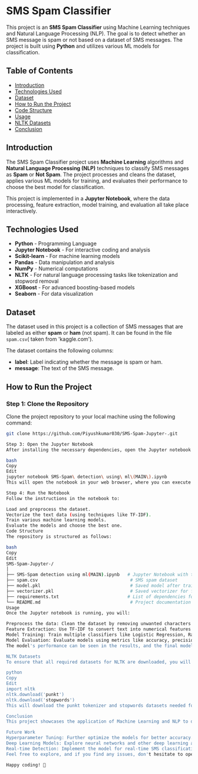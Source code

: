 # SMS Spam Classifier

This project is an **SMS Spam Classifier** using Machine Learning techniques and Natural Language Processing (NLP). The goal is to detect whether an SMS message is spam or not based on a dataset of SMS messages. The project is built using **Python** and utilizes various ML models for classification.

## Table of Contents
- [Introduction](#introduction)
- [Technologies Used](#technologies-used)
- [Dataset](#dataset)
- [How to Run the Project](#how-to-run-the-project)
- [Code Structure](#code-structure)
- [Usage](#usage)
- [NLTK Datasets](#nltk-datasets)
- [Conclusion](#conclusion)

## Introduction
The SMS Spam Classifier project uses **Machine Learning** algorithms and **Natural Language Processing (NLP)** techniques to classify SMS messages as **Spam** or **Not Spam**. The project processes and cleans the dataset, applies various ML models for training, and evaluates their performance to choose the best model for classification.

This project is implemented in a **Jupyter Notebook**, where the data processing, feature extraction, model training, and evaluation all take place interactively.

## Technologies Used
- **Python** - Programming Language
- **Jupyter Notebook** - For interactive coding and analysis
- **Scikit-learn** - For machine learning models
- **Pandas** - Data manipulation and analysis
- **NumPy** - Numerical computations
- **NLTK** - For natural language processing tasks like tokenization and stopword removal
- **XGBoost** - For advanced boosting-based models
- **Seaborn** - For data visualization

## Dataset
The dataset used in this project is a collection of SMS messages that are labeled as either **spam** or **ham** (not spam). It can be found in the file `spam.csv`( taken from 'kaggle.com').

The dataset contains the following columns:
- **label**: Label indicating whether the message is spam or ham.
- **message**: The text of the SMS message.

## How to Run the Project

### Step 1: Clone the Repository
Clone the project repository to your local machine using the following command:
```bash
git clone https://github.com/Piyushkumar030/SMS-Spam-Jupyter-.git

Step 3: Open the Jupyter Notebook
After installing the necessary dependencies, open the Jupyter notebook (SMS-Spam detection using ml(MAIN).ipynb) by running:

bash
Copy
Edit
jupyter notebook SMS-Spam\ detection\ using\ ml\(MAIN\).ipynb
This will open the notebook in your web browser, where you can execute the code step-by-step.

Step 4: Run the Notebook
Follow the instructions in the notebook to:

Load and preprocess the dataset.
Vectorize the text data (using techniques like TF-IDF).
Train various machine learning models.
Evaluate the models and choose the best one.
Code Structure
The repository is structured as follows:

bash
Copy
Edit
SMS-Spam-Jupyter-/
│
├── SMS-Spam detection using ml(MAIN).ipynb   # Jupyter Notebook with the project code
├── spam.csv                                   # SMS spam dataset
├── model.pkl                                  # Saved model after training
├── vectorizer.pkl                             # Saved vectorizer for feature extraction
├── requirements.txt                          # List of dependencies for the project
└── README.md                                  # Project documentation (this file)
Usage
Once the Jupyter notebook is running, you will:

Preprocess the data: Clean the dataset by removing unwanted characters and stopwords.
Feature Extraction: Use TF-IDF to convert text into numerical features.
Model Training: Train multiple classifiers like Logistic Regression, Random Forest, and XGBoost.
Model Evaluation: Evaluate models using metrics like accuracy, precision, recall, and F1-score.
The model's performance can be seen in the results, and the final model will be saved in model.pkl for later use.

NLTK Datasets
To ensure that all required datasets for NLTK are downloaded, you will need to execute the following code in the notebook:

python
Copy
Edit
import nltk
nltk.download('punkt')
nltk.download('stopwords')
This will download the punkt tokenizer and stopwords datasets needed for text processing.

Conclusion
This project showcases the application of Machine Learning and NLP to detect spam messages in SMS data. The notebook allows you to interactively explore the dataset, preprocess the data, train different models, and evaluate their performance. You can expand this project by experimenting with additional models, tuning hyperparameters, or adding more features.

Future Work
Hyperparameter Tuning: Further optimize the models for better accuracy.
Deep Learning Models: Explore neural networks and other deep learning approaches for spam classification.
Real-time Detection: Implement the model for real-time SMS classification in a mobile app or web service.
Feel free to explore, and if you find any issues, don't hesitate to open an issue or contribute to the project.

Happy coding! 🚀
